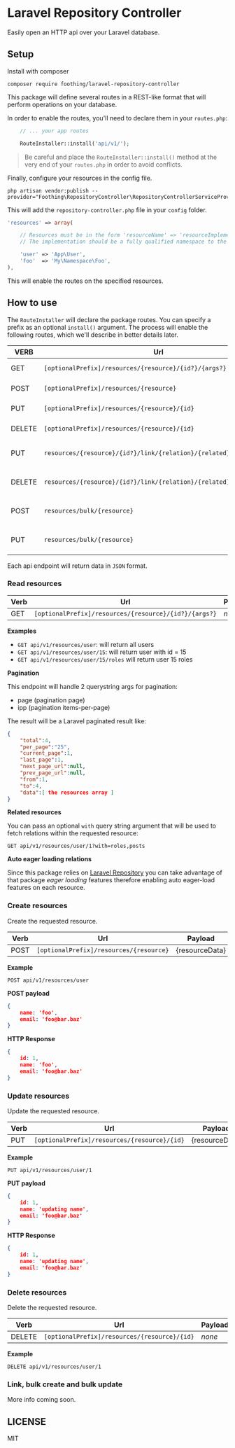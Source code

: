 # Laravel Repository Controller

Easily open an HTTP api over your Laravel database.

## Setup
Install with composer

`composer require foothing/laravel-repository-controller`

This package will define several routes in a REST-like format
that will perform operations on your database.

In order to enable the routes, you'll need to declare them in
your `routes.php`:

```php
	// ... your app routes

	RouteInstaller::install('api/v1/');
```

> Be careful and place the `RouteInstaller::install()` method at the very
> end of your `routes.php` in order to avoid conflicts.

Finally, configure your resources in the config file.

```
php artisan vendor:publish --provider="Foothing\RepositoryController\RepositoryControllerServiceProvider"
```

This will add the `repository-controller.php` file in your `config` folder.

```php
'resources' => array(

	// Resources must be in the form 'resourceName' => 'resourceImplementation'
	// The implementation should be a fully qualified namespace to the model.

	'user' => 'App\User',
	'foo'  => 'My\Namespace\Foo',
),
```

This will enable the routes on the specified resources.

## How to use

The `RouteInstaller` will declare the package routes. You can specify
a prefix as an optional `install()` argument. The process will enable
the following routes, which we'll describe in better details later.

|VERB|Url|Notes|
|----|---|-----|
|GET|`[optionalPrefix]/resources/{resource}/{id?}/{args?}`|Read resources|
|POST|`[optionalPrefix]/resources/{resource}`|Create resources|
|PUT|`[optionalPrefix]/resources/{resource}/{id}`|Update resources|
|DELETE|`[optionalPrefix]/resources/{resource}/{id}`|Delete resources|
|PUT|`resources/{resource}/{id?}/link/{relation}/{related}/{relatedId}`|Attach many-to-many|
|DELETE|`resources/{resource}/{id?}/link/{relation}/{related}/{relatedId}`|Detach many-to-many|
|POST|`resources/bulk/{resource}`|Bulk create resources|
|PUT|`resources/bulk/{resource}`|Bulk update resources|

Each api endpoint will return data in `JSON` format.

### Read resources
|Verb|Url|Payload|
|----|---|-------|
|GET |`[optionalPrefix]/resources/{resource}/{id?}/{args?}`| *none*|

**Examples**

- `GET api/v1/resources/user`: will return all users
- `GET api/v1/resources/user/15`: will return user with id = 15
- `GET api/v1/resources/user/15/roles` will return user 15 roles

**Pagination**

This endpoint will handle 2 querystring args for pagination:
- page (pagination page)
- ipp (pagination items-per-page)

The result will be a Laravel paginated result like:
```json
{
	"total":4,
	"per_page":"25",
	"current_page":1,
	"last_page":1,
	"next_page_url":null,
	"prev_page_url":null,
	"from":1,
	"to":4,
	"data":[ the resources array ]
}
```

**Related resources**

You can pass an optional `with` query string argument that will be used
to fetch relations within the requested resource:

`GET api/v1/resources/user/1?with=roles,posts`

**Auto eager loading relations**

Since this package relies on [Laravel Repository](https://github.com/foothing/laravel-repository) you can take advantage
of that package *eager loading* features therefore enabling auto eager-load
features on each resource.

### Create resources
Create the requested resource.

|Verb|Url|Payload|
|----|---|-------|
|POST |`[optionalPrefix]/resources/{resource}`| {resourceData}|

**Example**

`POST api/v1/resources/user`

**POST payload**
```json
{
	name: 'foo',
	email: 'foo@bar.baz'
}
```

**HTTP Response**
```json
{
	id: 1,
	name: 'foo',
	email: 'foo@bar.baz'
}
```

### Update resources
Update the requested resource.

|Verb|Url|Payload|
|----|---|-------|
|PUT |`[optionalPrefix]/resources/{resource}/{id}`| {resourceData}|

**Example**

`PUT api/v1/resources/user/1`

**PUT payload**
```json
{
	id: 1,
	name: 'updating name',
	email: 'foo@bar.baz'
}
```

**HTTP Response**
```json
{
	id: 1,
	name: 'updating name',
	email: 'foo@bar.baz'
}
```

### Delete resources
Delete the requested resource.

|Verb|Url|Payload|
|----|---|-------|
|DELETE |`[optionalPrefix]/resources/{resource}/{id}`| *none*|

**Example**

`DELETE api/v1/resources/user/1`

### Link, bulk create and bulk update
More info coming soon.

## LICENSE
MIT